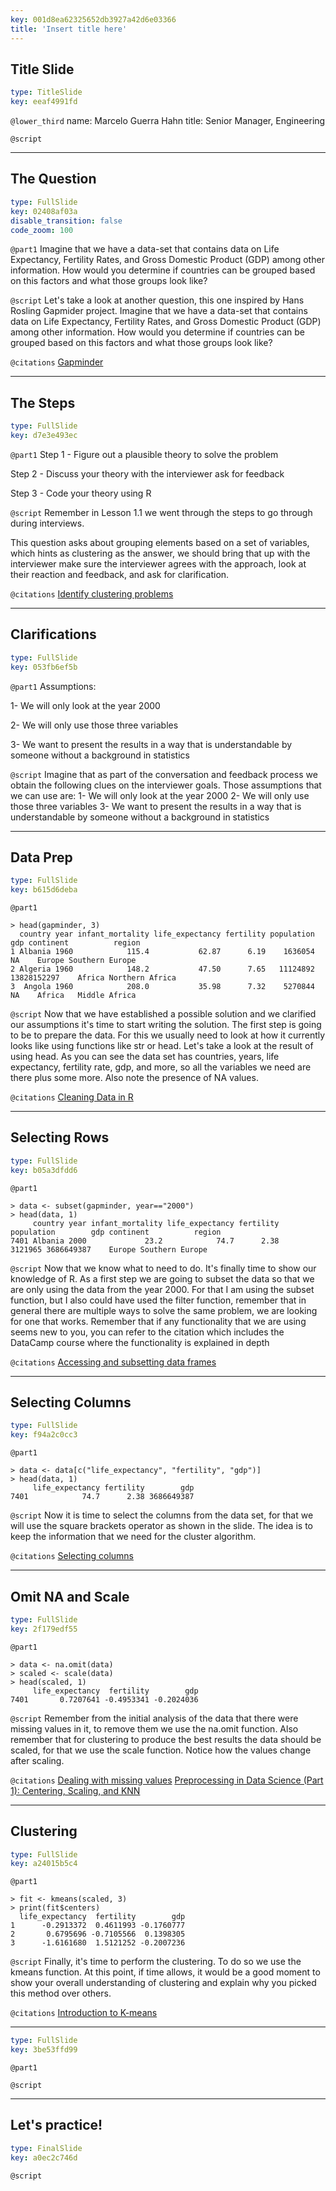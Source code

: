 ```yaml
---
key: 001d8ea62325652db3927a42d6e03366
title: 'Insert title here'
---
```


## Title Slide

```yaml
type: TitleSlide
key: eeaf4991fd
```

`@lower_third`
name: Marcelo Guerra Hahn
title: Senior Manager, Engineering

`@script`


---

## The Question

```yaml
type: FullSlide
key: 02408af03a
disable_transition: false
code_zoom: 100
```

`@part1`
Imagine that we have a data-set that contains data on Life Expectancy, Fertility Rates, and Gross Domestic Product (GDP) among other information. How would you determine if countries can be grouped based on this factors and what those groups look like?

`@script`
Let's take a look at another question, this one inspired by Hans Rosling Gapmider project.
Imagine that we have a data-set that contains data on Life Expectancy, Fertility Rates, and Gross Domestic Product (GDP) among other information. How would you determine if countries can be grouped based on this factors and what those groups look like?

`@citations`
[Gapminder](https://www.gapminder.org/)


---

## The Steps

```yaml
type: FullSlide
key: d7e3e493ec
```

`@part1`
Step 1 - Figure out a plausible theory to solve the problem

Step 2 - Discuss your theory with the interviewer ask for feedback

Step 3 - Code your theory using R

`@script`
Remember in Lesson 1.1 we went through the steps to go through during interviews.

This question asks about grouping elements based on a set of variables, which hints as clustering as the answer, we should bring that up with the interviewer make sure the interviewer agrees with the approach, look at their reaction and feedback, and ask for clarification.

`@citations`
[Identify clustering problems](https://campus.datacamp.com/courses/unsupervised-learning-in-r/unsupervised-learning-in-r?ex=2)

---

## Clarifications

```yaml
type: FullSlide
key: 053fb6ef5b
```

`@part1`
Assumptions:

1- We will only look at the year 2000

2- We will only use those three variables

3- We want to present the results in a way that is understandable by someone without a background in statistics

`@script`
Imagine that as part of the conversation and feedback process we obtain the following clues on the interviewer goals. Those assumptions that we can use are:
1- We will only look at the year 2000
2- We will only use those three variables
3- We want to present the results in a way that is understandable by someone without a background in statistics

---

## Data Prep

```yaml
type: FullSlide
key: b615d6deba
```

`@part1`
```
> head(gapminder, 3)
  country year infant_mortality life_expectancy fertility population         gdp continent          region
1 Albania 1960            115.4           62.87      6.19    1636054          NA    Europe Southern Europe
2 Algeria 1960            148.2           47.50      7.65   11124892 13828152297    Africa Northern Africa
3  Angola 1960            208.0           35.98      7.32    5270844          NA    Africa   Middle Africa
```

`@script`
Now that we have established a possible solution and we clarified our assumptions it's time to start writing the solution.
The first step is going to be to prepare the data. For this we usually need to look at how it currently looks like using functions like str or head.
Let's take a look at the result of using head.
As you can see the data set has countries, years, life expectancy, fertility rate, gdp, and more, so all the variables we need are there plus some more. Also note the presence of NA values.

`@citations`
[Cleaning Data in R](https://www.datacamp.com/courses/cleaning-data-in-r)

---

## Selecting Rows

```yaml
type: FullSlide
key: b05a3dfdd6
```

`@part1`
```
> data <- subset(gapminder, year=="2000")
> head(data, 1)
     country year infant_mortality life_expectancy fertility population        gdp continent          region
7401 Albania 2000             23.2            74.7      2.38    3121965 3686649387    Europe Southern Europe
```

`@script`
Now that we know what to need to do. It's finally time to show our knowledge of R.
As a first step we are going to subset the data so that we are only using the data from the year 2000.
For that I am using the subset function, but I also could have used the filter function, remember that in general there are multiple ways to solve the same problem, we are looking for one that works.
Remember that if any functionality that we are using seems new to you, you can refer to the citation which includes the DataCamp course where the functionality is explained in depth

`@citations`
[Accessing and subsetting data frames](https://campus.datacamp.com/courses/introduction-to-r-for-finance/data-frames-3?ex=9)

---

## Selecting Columns

```yaml
type: FullSlide
key: f94a2c0cc3
```

`@part1`
```
> data <- data[c("life_expectancy", "fertility", "gdp")]
> head(data, 1)
     life_expectancy fertility        gdp
7401            74.7      2.38 3686649387
```

`@script`
Now it is time to select the columns from the data set, for that we will use the square brackets operator as shown in the slide. The idea is to keep the information that we need for the cluster algorithm.

`@citations`
[Selecting columns](https://campus.datacamp.com/courses/introduction-to-spark-in-r-using-sparklyr/light-my-fire-starting-to-use-spark-with-dplyr-syntax?ex=8)

---

## Omit NA and Scale

```yaml
type: FullSlide
key: 2f179edf55
```

`@part1`
```
> data <- na.omit(data)
> scaled <- scale(data)
> head(scaled, 1)
     life_expectancy  fertility        gdp
7401       0.7207641 -0.4953341 -0.2024036
```

`@script`
Remember from the initial analysis of the data that there were missing values in it, to remove them we use the na.omit function. Also remember that for clustering to produce the best results the data should be scaled, for that we use the scale function.
Notice how the values change after scaling.

`@citations`
[Dealing with missing values](https://campus.datacamp.com/courses/cleaning-data-in-r/1828?ex=12)
[Preprocessing in Data Science (Part 1): Centering, Scaling, and KNN
](https://www.datacamp.com/community/tutorials/preprocessing-in-data-science-part-1-centering-scaling-and-knn)

---

## Clustering

```yaml
type: FullSlide
key: a24015b5c4
```

`@part1`
```
> fit <- kmeans(scaled, 3)
> print(fit$centers)
  life_expectancy  fertility        gdp
1      -0.2913372  0.4611993 -0.1760777
2       0.6795696 -0.7105566  0.1398305
3      -1.6161680  1.5121252 -0.2007236
```

`@script`
Finally, it's time to perform the clustering. To do so we use the kmeans function. At this point, if time allows, it would be a good moment to show your overall understanding of clustering and explain why you picked this method over others.

`@citations`
[Introduction to K-means](https://campus.datacamp.com/courses/cluster-analysis-in-r/k-means-clustering?ex=1)

---



```yaml
type: FullSlide
key: 3be53ffd99
```

`@part1`


`@script`


---

## Let's practice!

```yaml
type: FinalSlide
key: a0ec2c746d
```

`@script`
